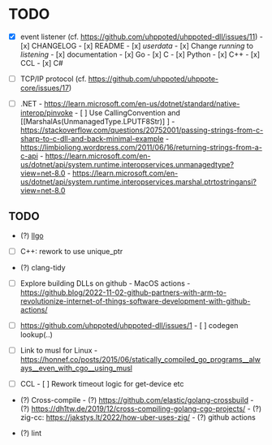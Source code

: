 # TODO

- [x] event listener (cf. https://github.com/uhppoted/uhppoted-dll/issues/11)
      - [x] CHANGELOG
      - [x] README
      - [x] _userdata_
      - [x] Change _running_ to _listening_
      - [x] documentation
      - [x] Go
      - [x] C
      - [x] Python
      - [x] C++
      - [x] CCL
      - [x] C#

- [ ] TCP/IP protocol (cf. https://github.com/uhppoted/uhppote-core/issues/17)

- [ ] .NET
      - https://learn.microsoft.com/en-us/dotnet/standard/native-interop/pinvoke
      - [ ] Use CallingConvention and [[MarshalAs(UnmanagedType.LPUTF8Str)] ]
            - https://stackoverflow.com/questions/20752001/passing-strings-from-c-sharp-to-c-dll-and-back-minimal-example
            - https://limbioliong.wordpress.com/2011/06/16/returning-strings-from-a-c-api
            - https://learn.microsoft.com/en-us/dotnet/api/system.runtime.interopservices.unmanagedtype?view=net-8.0
            - https://learn.microsoft.com/en-us/dotnet/api/system.runtime.interopservices.marshal.ptrtostringansi?view=net-8.0


## TODO

- (?) [llgo](https://github.com/goplus/llgo)
- [ ] C++: rework to use unique_ptr
- (?) clang-tidy

- [ ] Explore building DLLs on github
      - MacOS actions
      - https://github.blog/2022-11-02-github-partners-with-arm-to-revolutionize-internet-of-things-software-development-with-github-actions/

- [ ] https://github.com/uhppoted/uhppoted-dll/issues/1
      - [ ] codegen lookup(..)

- [ ] Link to musl for Linux
      - https://honnef.co/posts/2015/06/statically_compiled_go_programs__always__even_with_cgo__using_musl

- [ ] CCL
      - [ ] Rework timeout logic for get-device etc

- (?) Cross-compile
      - (?) https://github.com/elastic/golang-crossbuild
      - (?) https://dh1tw.de/2019/12/cross-compiling-golang-cgo-projects/
      - (?) zig-cc: https://jakstys.lt/2022/how-uber-uses-zig/
      - (?) github actions

- (?) lint

